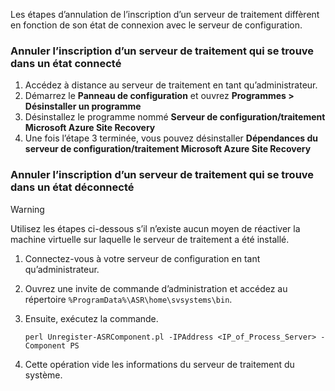 Les étapes d’annulation de l’inscription d’un serveur de traitement diffèrent en fonction de son état de connexion avec le serveur de configuration.

### <a name="unregister-a-process-server-that-is-in-a-connected-state"></a>Annuler l’inscription d’un serveur de traitement qui se trouve dans un état connecté

1. Accédez à distance au serveur de traitement en tant qu’administrateur.
2. Démarrez le **Panneau de configuration** et ouvrez **Programmes > Désinstaller un programme**
3. Désinstallez le programme nommé **Serveur de configuration/traitement Microsoft Azure Site Recovery**
4. Une fois l’étape 3 terminée, vous pouvez désinstaller **Dépendances du serveur de configuration/traitement Microsoft Azure Site Recovery**

### <a name="unregister-a-process-server-that-is-in-a-disconnected-state"></a>Annuler l’inscription d’un serveur de traitement qui se trouve dans un état déconnecté

> [!WARNING]
> Utilisez les étapes ci-dessous s’il n’existe aucun moyen de réactiver la machine virtuelle sur laquelle le serveur de traitement a été installé.

1. Connectez-vous à votre serveur de configuration en tant qu’administrateur.
2. Ouvrez une invite de commande d’administration et accédez au répertoire `%ProgramData%\ASR\home\svsystems\bin`.
3. Ensuite, exécutez la commande.

    ```
    perl Unregister-ASRComponent.pl -IPAddress <IP_of_Process_Server> -Component PS
    ```
4. Cette opération vide les informations du serveur de traitement du système.


<!--HONumber=Feb17_HO1-->


